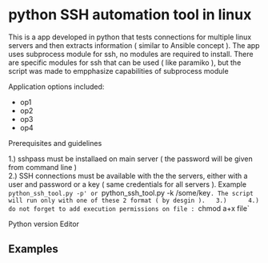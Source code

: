 # python SSH automation tool in linux
This is a app developed in python that tests connections for multiple linux servers and then extracts information ( similar to Ansible concept ).
The app uses subprocess module for ssh, no modules are required to install. There are specific modules for ssh that can be used ( like paramiko ), but the script was made to empphasize capabilities of subprocess module



Application options included:
* op1
* op2
* op3
* op4

Prerequisites and guidelines
  
1.) sshpass must be installaed on main server ( the password will be given from command line )  
2.) SSH connections must be available with the the servers, either with a user and password or a key ( same credentials for all servers ). Example
`python_ssh_tool.py -p' or `python_ssh_tool.py -k /some/key`. The script will run only with one of these 2 format ( by desgin ).  
3.)     
4.) do not forget to add execution permissions on file : `chmod a+x file`  

Python version
Editor
## Examples
